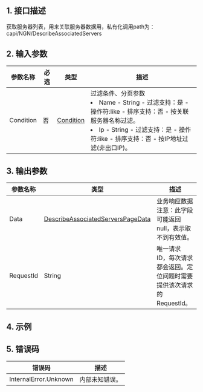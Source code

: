 ## 1. 接口描述




获取服务器列表，用来关联服务器数据用，私有化调用path为：capi/NGN/DescribeAssociatedServers

## 2. 输入参数


| 参数名称 | 必选 | 类型 | 描述 |
|---------|---------|---------|---------|
| Condition | 否 | [Condition](/开放API/云规范接口/版本：2022-06-01/数据结构.md#Condition) | 过滤条件、分页参数<br/><li>Name - String - 过滤支持：是 - 操作符:like - 排序支持：否  - 按关联服务器名称过滤。</li><li>Ip - String - 过滤支持：是 - 操作符:like - 排序支持：否  - 按IP地址过滤(非出口IP)。</li> |

## 3. 输出参数

| 参数名称 | 类型 | 描述 |
|---------|---------|---------|
| Data | [DescribeAssociatedServersPageData](/开放API/云规范接口/版本：2022-06-01/数据结构.md#DescribeAssociatedServersPageData) | 业务响应数据<br/>注意：此字段可能返回 null，表示取不到有效值。|
| RequestId | String | 唯一请求 ID，每次请求都会返回。定位问题时需要提供该次请求的 RequestId。|

## 4. 示例












## 5. 错误码


| 错误码 | 描述 |
|---------|---------|
| InternalError.Unknown | 内部未知错误。 |
